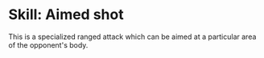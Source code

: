 # Skill: Aimed shot

This is a specialized ranged attack which can be aimed at a particular area of the opponent's body.
